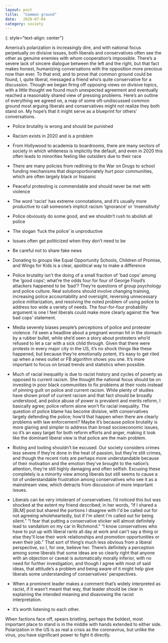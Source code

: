 ```yaml
---
layout: post
title:	"Common ground"
date:	2020-07-04
category: society
---
```

<!-- ![grid26] -->
{: style="text-align: center"}
<!--exc-->

 America’s polarization is increasingly dire, and with national focus perpetually on divisive issues, both liberals and conservatives often see the other as genuine enemies with whom cooperation’s impossible. There’s a severe lack of sincere dialogue between the left and the right, but that fact makes honest, humanizing conversations with the opposition more precious now than ever. To that end, and to prove that common ground could be found, I, quite liberal, messaged a friend who’s quite conservative for a discussion. Though we began firing off opposing views on divisive topics, with a little thought we found much unexpected agreement and eventually reached a reasonably shared view of pressing problems. Here’s an outline of everything we agreed on, a map of some oft-undiscussed common ground most arguing liberals and conservatives might not realize they both stand on. My hope’s that it might serve as a blueprint for others’ conversations.

- Police brutality is wrong and should be punished
- Racism exists in 2020 and is a problem
- From Hollywood to academia to boardrooms, there are many sectors of society in which whiteness is implicitly the default, and even in 2020 this often leads to minorities feeling like outsiders due to their race
- There are many policies from redlining to the War on Drugs to school funding mechanisms that disproportionately hurt poor communities, which are often largely black or hispanic
- Peaceful protesting is commendable and should never be met with violence
- The word ‘racist’ has extreme connotations, and it’s usually more productive to call someone’s implicit racism ‘ignorance’ or ‘insensitivity’
- Police obviously do some good, and we shouldn’t rush to abolish all police
- The slogan ‘fuck the police’ is unproductive
- Issues often get politicized when they don’t need to be
- Be careful not to share fake news
- Donating to groups like Equal Opportunity Schools, Children of Promise, and Wings for Kids is a clear, apolitical way to make a difference

- Police brutality isn't the doing of a small fraction of ‘bad cops’ among the ‘good cops’; what’re the odds four for four of George Floyd’s attackers happened to be ‘bad’? They’re questions of group psychology and police culture. Real solutions should involve changing training, increasing police accountability and oversight, reversing unnecessary police militarization, and resolving the noted problem of using police to address too wide a variety of needs. The four-for-four probability argument is one I feel liberals could make more clearly against the ‘few bad cops’ statement.

- Media severely biases people’s perceptions of police and protester violence. I’d seen a headline about a pregnant woman hit in the stomach by a rubber bullet, while she’d seen a story about protesters who’d refused to let a car with a sick child through. Given that there were protests in every major city in the US, it’s no shock things like these happened, but because they’re emotionally potent, it’s easy to get riled up when a news outlet or FB algorithm shows you one. It’s more important to focus on broad trends and statistics when possible.

- Much of racial inequality is due to racist history and cycles of poverty as opposed to current racism. She thought the national focus should be on investing in poor black communities to fix problems at their roots instead of pinning guilt on police and current racism. While plenty of studies have shown proof of current racism and that fact should be broadly understood, and police abuse of power is prevalent and merits reform, I basically agree; police reform alone won’t fix racial inequality. The question of police blame has become divisive, with conservatives largely defending the police; how’d that happen when there are clearly problems with law enforcement? Maybe it’s because police brutality is more glaring and simpler to address than broad socioeconomic issues, so it’s an easy target for both reform efforts and anger, making it look like the dominant liberal view is that police are the main problem.

- Rioting and looting shouldn’t be excused. Our society considers crimes less severe if they’re done in the heat of passion, but they’re still crimes, and though the recent riots are perhaps more understandable because of their motivation and the emotion they’ve brought to the nation’s attention, they’re still highly damaging and often selfish. Excusing these completely is a minority view among liberals but still seems to cause a lot of understandable frustration among conservatives who see it as a mainstream view, which detracts from discussion of more important issues.

- Liberals can be very intolerant of conservatives. I’d noticed this but was shocked at the extent my friend described; in her words, “if I shared a [BLM] post but shared the portions I disagree with I'd be called out for not agreeing wholeheartedly, but if I'm silent I'm called out for being silent.” “I fear that putting a conservative sticker will almost definitely lead to vandalism on my car in Richmond.” “I know conservatives who have to put up with liberal rants all day at work and can't say a thing or else they'll lose their work relationships and promotion opportunities or even their job.” That sort of thing’s much less obvious from a liberal perspective, so I, for one, believe her. There’s definitely a perception among some liberals that some ideas are so clearly right that anyone with an objection or caveat is automatically morally inferior, with no need for further investigation, and though I agree with most of said ideas, that attitude’s a problem and being aware of it might help give liberals some understanding of conservatives’ perspectives.

- When a prominent leader makes a comment that’s widely interpreted as racist, if it wasn’t meant that way, that leader should be clear in explaining the intended meaning and disavowing the racist interpretation.

- It’s worth listening to each other.

When factions face off, spears bristling, perhaps the boldest, most important place to stand is in the middle with hands extended to either side. Polarization in the US is as real a crisis as the coronavirus, but unlike the virus, you have significant power to fight it directly.

